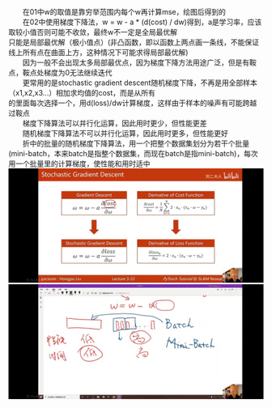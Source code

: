 &emsp;&emsp;在01中w的取值是靠穷举范围内每个w再计算mse，绘图后得到的                     
&emsp;&emsp;在02中使用梯度下降法，w = w - a * (d(cost) / dw)得到，a是学习率，应该取较小值否则可能不收敛，最终w不一定是全局最优解               
只能是局部最优解（极小值点）(非凸函数，即以函数上两点画一条线，不能保证线上所有点在曲面上方，这种情况下可能求得局部最优解)               
&emsp;&emsp;因为一般不会出现太多局部最优点，因为梯度下降方法用途广泛，但是有鞍点，鞍点处梯度为0无法继续迭代              
&emsp;&emsp;更常用的是stochastic gradient descent随机梯度下降，不再是用全部样本（x1,x2,x3...）相加求均值的cost，而是从所有             
的里面每次选择一个，用d(loss)/dw计算梯度，这样由于样本的噪声有可能跨越过鞍点           
&emsp;&emsp;梯度下降算法可以并行化运算，因此用时更少，但性能更差           
&emsp;&emsp;随机梯度下降算法不可以并行化运算，因此用时更多，但性能更好          
&emsp;&emsp;折中的批量的随机梯度下降算法，用一个把整个数据集划分为若干个批量(mini-batch，本来batch是指整个数据集，而现在batch是指mini-batch)，每次用一个批量里的计算梯度，使性能和用时适中               
![](02.GradientDescent/Graph1.jpg)
![](02.GradientDescent/Graph2.jpg)
